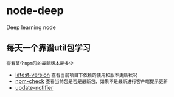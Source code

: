 # node-deep
Deep learning node

## 每天一个靠谱util包学习
`查看某个npm包的最新版本是多少`    
- [latest-version](https://www.npmjs.com/package/latest-version)
`查看当前项目下依赖的使用和版本更新状况`    
- [npm-check](https://www.npmjs.com/package/npm-check)
`查看当前包是否是最新包，如果不是最新进行客户端提示更新`     
- [update-notifier](https://zxljack.com/2019/03/update-notifier/)


